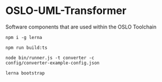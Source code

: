 # OSLO-UML-Transformer
Software components that are used within the OSLO Toolchain

<code>npm i -g lerna </code>

<code>npm run build:ts </code>

<code>node bin/runner.js -t converter -c config/converter-example-config.json</code>

<code>lerna bootstrap </code>
